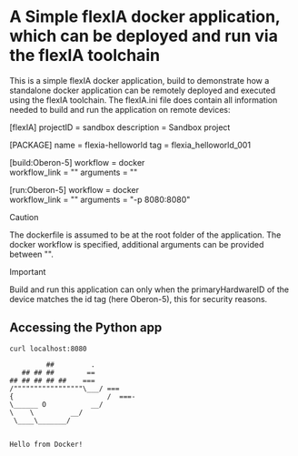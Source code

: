 # A Simple flexIA docker application, which can be deployed and run via the flexIA toolchain

This is a simple flexIA docker application, build to demonstrate how a standalone docker application can be remotely deployed and executed using the flexIA toolchain.
The flexIA.ini file does contain all information needed to build and run the application on remote devices:

[flexIA]
projectID = sandbox
description = Sandbox project

[PACKAGE]
name = flexia-helloworld
tag = flexia_helloworld_001


[build:Oberon-5]
workflow = docker                                 
workflow_link = ""
arguments = ""

[run:Oberon-5]
workflow = docker                                   
workflow_link = ""
arguments = "-p 8080:8080"


> [!CAUTION]
> The dockerfile is assumed to be at the root folder of the application. The docker workflow is specified, additional arguments can be provided between "".

> [!IMPORTANT]  
> Build and run this application can only when the primaryHardwareID of the device matches the id tag (here Oberon-5), this for security reasons.


 ## Accessing the Python app
 
 ```
 curl localhost:8080

          ##         .
    ## ## ##        ==
 ## ## ## ## ##    ===
/"""""""""""""""""\___/ ===
{                       /  ===-
\______ O           __/
 \    \         __/
  \____\_______/


Hello from Docker!
```



